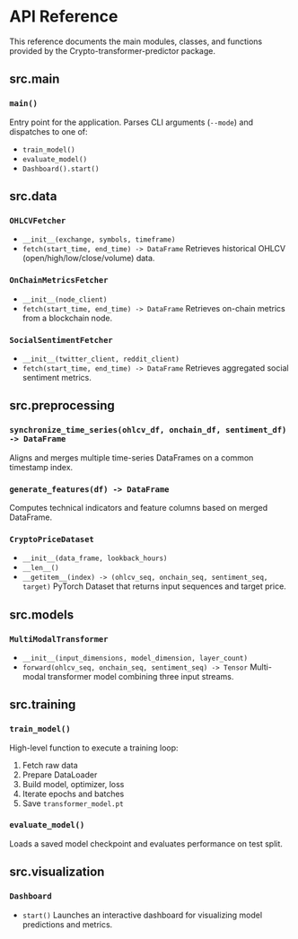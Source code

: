 # API Reference

This reference documents the main modules, classes, and functions provided by the Crypto-transformer-predictor package.

## src.main

### `main()`
Entry point for the application. Parses CLI arguments (`--mode`) and dispatches to one of:
- `train_model()`
- `evaluate_model()`
- `Dashboard().start()`

## src.data

### `OHLCVFetcher`
- `__init__(exchange, symbols, timeframe)`
- `fetch(start_time, end_time) -> DataFrame`
  Retrieves historical OHLCV (open/high/low/close/volume) data.

### `OnChainMetricsFetcher`
- `__init__(node_client)`
- `fetch(start_time, end_time) -> DataFrame`
  Retrieves on-chain metrics from a blockchain node.

### `SocialSentimentFetcher`
- `__init__(twitter_client, reddit_client)`
- `fetch(start_time, end_time) -> DataFrame`
  Retrieves aggregated social sentiment metrics.

## src.preprocessing

### `synchronize_time_series(ohlcv_df, onchain_df, sentiment_df) -> DataFrame`
Aligns and merges multiple time-series DataFrames on a common timestamp index.

### `generate_features(df) -> DataFrame`
Computes technical indicators and feature columns based on merged DataFrame.

### `CryptoPriceDataset`
- `__init__(data_frame, lookback_hours)`
- `__len__()`
- `__getitem__(index) -> (ohlcv_seq, onchain_seq, sentiment_seq, target)`
  PyTorch Dataset that returns input sequences and target price.

## src.models

### `MultiModalTransformer`
- `__init__(input_dimensions, model_dimension, layer_count)`
- `forward(ohlcv_seq, onchain_seq, sentiment_seq) -> Tensor`
  Multi-modal transformer model combining three input streams.

## src.training

### `train_model()`
High-level function to execute a training loop:
1. Fetch raw data
2. Prepare DataLoader
3. Build model, optimizer, loss
4. Iterate epochs and batches
5. Save `transformer_model.pt`

### `evaluate_model()`
Loads a saved model checkpoint and evaluates performance on test split.

## src.visualization

### `Dashboard`
- `start()`
  Launches an interactive dashboard for visualizing model predictions and metrics.
